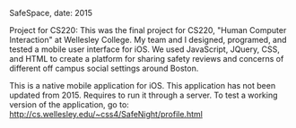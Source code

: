 SafeSpace, date: 2015 

Project for CS220: This was the final project for CS220, "Human Computer Interaction" at Wellesley College. My team and I designed, programed, and tested a mobile user interface for iOS. We used JavaScript, JQuery, CSS, and HTML to create a platform for sharing safety reviews and concerns of different off campus social settings around Boston.

This is a native mobile application for iOS. This application has not been updated from 2015. Requires to run it through a server. To test a working version of the application, go to: http://cs.wellesley.edu/~css4/SafeNight/profile.html 